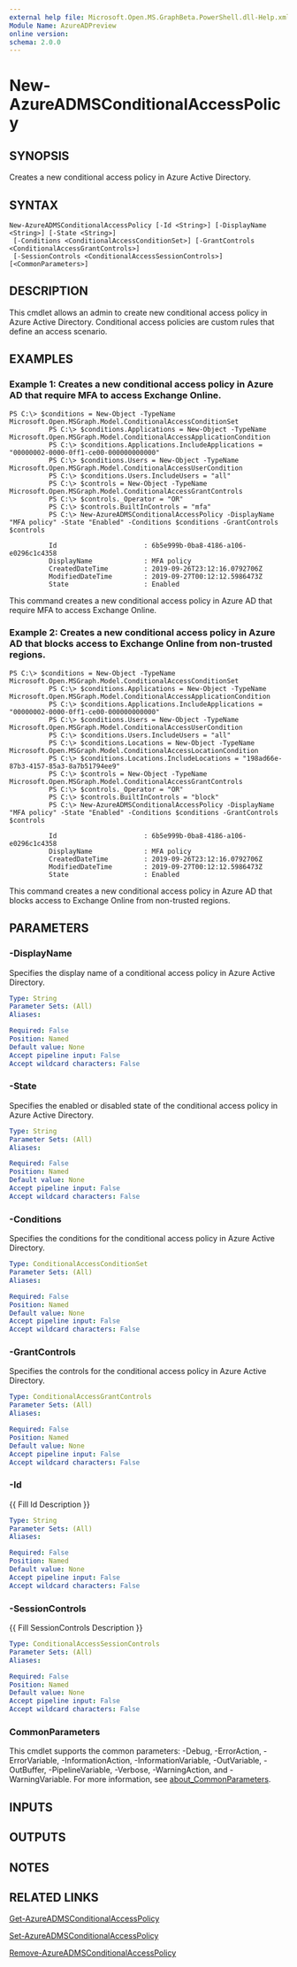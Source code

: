 ```yaml
---
external help file: Microsoft.Open.MS.GraphBeta.PowerShell.dll-Help.xml
Module Name: AzureADPreview
online version:
schema: 2.0.0
---
```


# New-AzureADMSConditionalAccessPolicy

## SYNOPSIS
Creates a new conditional access policy in Azure Active Directory.

## SYNTAX

```
New-AzureADMSConditionalAccessPolicy [-Id <String>] [-DisplayName <String>] [-State <String>]
 [-Conditions <ConditionalAccessConditionSet>] [-GrantControls <ConditionalAccessGrantControls>]
 [-SessionControls <ConditionalAccessSessionControls>] [<CommonParameters>]
```

## DESCRIPTION
This cmdlet allows an admin to create new conditional access policy in Azure Active Directory.
Conditional access policies are custom rules that define an access scenario.

## EXAMPLES

### Example 1: Creates a new conditional access policy in Azure AD that require MFA to access Exchange Online.
```
PS C:\> $conditions = New-Object -TypeName Microsoft.Open.MSGraph.Model.ConditionalAccessConditionSet
          PS C:\> $conditions.Applications = New-Object -TypeName Microsoft.Open.MSGraph.Model.ConditionalAccessApplicationCondition
          PS C:\> $conditions.Applications.IncludeApplications = "00000002-0000-0ff1-ce00-000000000000"
          PS C:\> $conditions.Users = New-Object -TypeName Microsoft.Open.MSGraph.Model.ConditionalAccessUserCondition
          PS C:\> $conditions.Users.IncludeUsers = "all"
          PS C:\> $controls = New-Object -TypeName Microsoft.Open.MSGraph.Model.ConditionalAccessGrantControls
          PS C:\> $controls._Operator = "OR"
          PS C:\> $controls.BuiltInControls = "mfa"
          PS C:\> New-AzureADMSConditionalAccessPolicy -DisplayName "MFA policy" -State "Enabled" -Conditions $conditions -GrantControls $controls

          Id                      : 6b5e999b-0ba8-4186-a106-e0296c1c4358
          DisplayName             : MFA policy
          CreatedDateTime         : 2019-09-26T23:12:16.0792706Z
          ModifiedDateTime        : 2019-09-27T00:12:12.5986473Z
          State                   : Enabled
```

This command creates a new conditional access policy in Azure AD that require MFA to access Exchange Online.

### Example 2: Creates a new conditional access policy in Azure AD that blocks access to Exchange Online from non-trusted regions.
```
PS C:\> $conditions = New-Object -TypeName Microsoft.Open.MSGraph.Model.ConditionalAccessConditionSet
          PS C:\> $conditions.Applications = New-Object -TypeName Microsoft.Open.MSGraph.Model.ConditionalAccessApplicationCondition
          PS C:\> $conditions.Applications.IncludeApplications = "00000002-0000-0ff1-ce00-000000000000"
          PS C:\> $conditions.Users = New-Object -TypeName Microsoft.Open.MSGraph.Model.ConditionalAccessUserCondition
          PS C:\> $conditions.Users.IncludeUsers = "all"
          PS C:\> $conditions.Locations = New-Object -TypeName Microsoft.Open.MSGraph.Model.ConditionalAccessLocationCondition
          PS C:\> $conditions.Locations.IncludeLocations = "198ad66e-87b3-4157-85a3-8a7b51794ee9"
          PS C:\> $controls = New-Object -TypeName Microsoft.Open.MSGraph.Model.ConditionalAccessGrantControls
          PS C:\> $controls._Operator = "OR"
          PS C:\> $controls.BuiltInControls = "block"
          PS C:\> New-AzureADMSConditionalAccessPolicy -DisplayName "MFA policy" -State "Enabled" -Conditions $conditions -GrantControls $controls

          Id                      : 6b5e999b-0ba8-4186-a106-e0296c1c4358
          DisplayName             : MFA policy
          CreatedDateTime         : 2019-09-26T23:12:16.0792706Z
          ModifiedDateTime        : 2019-09-27T00:12:12.5986473Z
          State                   : Enabled
```

This command creates a new conditional access policy in Azure AD that blocks access to Exchange Online from non-trusted regions.

## PARAMETERS

### -DisplayName
Specifies the display name of a conditional access policy in Azure Active Directory.

```yaml
Type: String
Parameter Sets: (All)
Aliases:

Required: False
Position: Named
Default value: None
Accept pipeline input: False
Accept wildcard characters: False
```

### -State
Specifies the enabled or disabled state of the conditional access policy in Azure Active Directory.

```yaml
Type: String
Parameter Sets: (All)
Aliases:

Required: False
Position: Named
Default value: None
Accept pipeline input: False
Accept wildcard characters: False
```

### -Conditions
Specifies the conditions for the conditional access policy in Azure Active Directory.

```yaml
Type: ConditionalAccessConditionSet
Parameter Sets: (All)
Aliases:

Required: False
Position: Named
Default value: None
Accept pipeline input: False
Accept wildcard characters: False
```

### -GrantControls
Specifies the controls for the conditional access policy in Azure Active Directory.

```yaml
Type: ConditionalAccessGrantControls
Parameter Sets: (All)
Aliases:

Required: False
Position: Named
Default value: None
Accept pipeline input: False
Accept wildcard characters: False
```

### -Id
{{ Fill Id Description }}

```yaml
Type: String
Parameter Sets: (All)
Aliases:

Required: False
Position: Named
Default value: None
Accept pipeline input: False
Accept wildcard characters: False
```

### -SessionControls
{{ Fill SessionControls Description }}

```yaml
Type: ConditionalAccessSessionControls
Parameter Sets: (All)
Aliases:

Required: False
Position: Named
Default value: None
Accept pipeline input: False
Accept wildcard characters: False
```

### CommonParameters
This cmdlet supports the common parameters: -Debug, -ErrorAction, -ErrorVariable, -InformationAction, -InformationVariable, -OutVariable, -OutBuffer, -PipelineVariable, -Verbose, -WarningAction, and -WarningVariable. For more information, see [about_CommonParameters](http://go.microsoft.com/fwlink/?LinkID=113216).

## INPUTS

## OUTPUTS

## NOTES
## RELATED LINKS

[Get-AzureADMSConditionalAccessPolicy]()

[Set-AzureADMSConditionalAccessPolicy]()

[Remove-AzureADMSConditionalAccessPolicy]()

